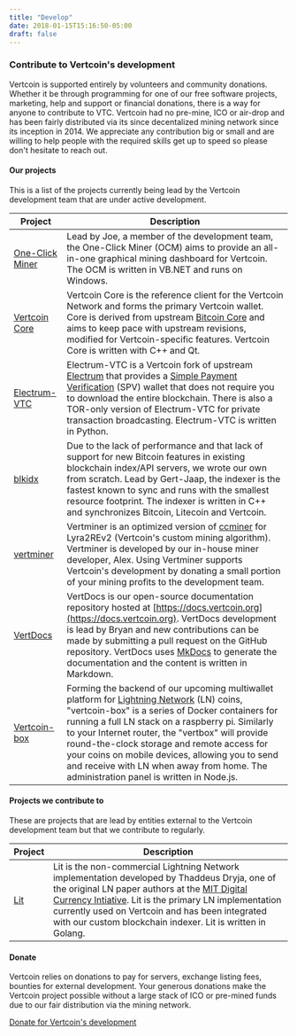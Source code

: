 ```yaml
---
title: "Develop"
date: 2018-01-15T15:16:50-05:00
draft: false
---
```


### Contribute to Vertcoin's development

Vertcoin is supported entirely by volunteers and community donations. Whether it
be through programming for one of our free software projects, marketing, help and
support or financial donations, there is a way for anyone to contribute to VTC. 
Vertcoin had no pre-mine, ICO or air-drop and has been fairly distributed via its
since decentalized mining network since its inception in 2014. We appreciate any
contribution big or small and are willing to help people with the required skills 
get up to speed so please don't hesitate to reach out. 

#### Our projects

This is a list of the projects currently being lead by the Vertcoin development team that are under active development. 

|Project|Description|
|-------|-----------|
|[One-Click Miner](https://github.com/vertcoin/One-Click-Miner)|Lead by Joe, a member of the development team, the One-Click Miner (OCM) aims to provide an all-in-one graphical mining dashboard for Vertcoin. The OCM is written in VB.NET and runs on Windows.|
|[Vertcoin Core](https://github.com/vertcoin/vertcoin)|Vertcoin Core is the reference client for the Vertcoin Network and forms the primary Vertcoin wallet. Core is derived from upstream [Bitcoin Core](https://github.com/bitcoin/bitcoin) and aims to keep pace with upstream revisions, modified for Vertcoin-specific features. Vertcoin Core is written with C++ and Qt.|
|[Electrum-VTC](https://github.com/vertcoin/electrum-vtc)|Electrum-VTC is a Vertcoin fork of upstream [Electrum](https://github.com/spesmilo/electrum) that provides a [Simple Payment Verification](https://bitcoin.org/en/glossary/simplified-payment-verification) (SPV) wallet that does not require you to download the entire blockchain. There is also a TOR-only version of Electrum-VTC for private transaction broadcasting. Electrum-VTC is written in Python.|
|[blkidx](https://github.com/gertjaap/blockchain-indexer)|Due to the lack of performance and that lack of support for new Bitcoin features in existing blockchain index/API servers, we wrote our own from scratch. Lead by Gert-Jaap, the indexer is the fastest known to sync and runs with the smallest resource footprint. The indexer is written in C++ and synchronizes Bitcoin, Litecoin and Vertcoin.|
|[vertminer](https://github.com/vertcoin/vertminer-nvidia)|Vertminer is an optimized version of [ccminer](https://github.com/tpruvot/ccminer) for Lyra2REv2 (Vertcoin's custom mining algorithm). Vertminer is developed by our in-house miner developer, Alex. Using Vertminer supports Vertcoin's development by donating a small portion of your mining profits to the development team.|
|[VertDocs](https://github.com/Bryangoodson/VertDocs)|VertDocs is our open-source documentation repository hosted at [https://docs.vertcoin.org](https://docs.vertcoin.org). VertDocs development is lead by Bryan and new contributions can be made by submitting a pull request on the GitHub repository. VertDocs uses [MkDocs](http://www.mkdocs.org/) to generate the documentation and the content is written in Markdown.|
|[Vertcoin-box](https://github.com/gertjaap/vertcoin-box)|Forming the backend of our upcoming multiwallet platform for [Lightning Network](https://en.wikipedia.org/wiki/Lightning_Network) (LN) coins, "vertcoin-box" is a series of Docker containers for running a full LN stack on a raspberry pi. Similarly to your Internet router, the "vertbox" will provide round-the-clock storage and remote access for your coins on mobile devices, allowing you to send and receive with LN when away from home. The administration panel is written in Node.js.| 

#### Projects we contribute to

These are projects that are lead by entities external to the Vertcoin development team but that we contribute to regularly.

|Project|Description|
|-------|-----------|
|[Lit](https://github.com/mit-dci/lit)|Lit is the non-commercial Lightning Network implementation developed by Thaddeus Dryja, one of the original LN paper authors at the [MIT Digital Currency Intiative](https://dci.mit.edu). Lit is the primary LN implementation currently used on Vertcoin and has been integrated with our custom blockchain indexer. Lit is written in Golang.|

#### Donate

Vertcoin relies on donations to pay for servers, exchange listing fees, bounties for external development. Your generous donations make the Vertcoin project possible without a large stack of ICO or pre-mined funds due to our fair distribution via the mining network.

[Donate for Vertcoin's development](https://vertcoin.org/donate/)
